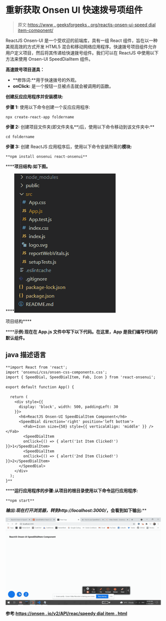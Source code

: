 # 重新获取 Onsen UI 快速拨号项组件

> 原文:[https://www . geeksforgeeks . org/reactjs-onsen-ui-speed dial item-component/](https://www.geeksforgeeks.org/reactjs-onsen-ui-speeddialitem-component/)

ReactJS Onsen-UI 是一个受欢迎的前端库，具有一组 React 组件，旨在以一种美观高效的方式开发 HTML5 混合和移动网络应用程序。快速拨号项目组件允许用户定义项目，然后将其传递给快速拨号组件。我们可以在 ReactJS 中使用以下方法来使用 Onsen-UI SpeedDialItem 组件。

**高速拨号项目道具：**

*   **修饰词:**用于快速拨号的外观。
*   **onClick:** 是一个按钮一旦被点击就会被调用的函数。

**创建反应应用程序并安装模块:**

**步骤 1:** 使用以下命令创建一个反应应用程序:

```
npx create-react-app foldername
```

**步骤 2:** 创建项目文件夹(即文件夹名**)后，使用以下命令移动到该文件夹中:**

```
cd foldername
```

**步骤 3:** 创建 ReactJS 应用程序后，使用以下命令安装所需的****模块:****

```
**npm install onsenui react-onsenui** 
```

******项目结构:**如下图。****

****![](img/f04ae0d8b722a9fff0bd9bd138b29c23.png)

项目结构**** 

******示例:**现在在 **App.js** 文件中写下以下代码。在这里，App 是我们编写代码的默认组件。****

## ****java 描述语言****

```
**import React from 'react';
import 'onsenui/css/onsen-css-components.css';
import { SpeedDial, SpeedDialItem, Fab, Icon } from 'react-onsenui';

export default function App() {

  return (
    <div style={{
      display: 'block', width: 500, paddingLeft: 30
    }}>
      <h6>ReactJS Onsen-UI SpeedDialItem Component</h6>
      <SpeedDial direction='right' position='left bottom'>
        <Fab><Icon size={50} style={{ verticalAlign: 'middle' }} /></Fab>
        <SpeedDialItem 
        onClick={() => { alert('1st Item Clicked!') }}>1</SpeedDialItem>
        <SpeedDialItem 
        onClick={() => { alert('2nd Item Clicked!') }}>2</SpeedDialItem>
      </SpeedDial>
    </div>
  );
}**
```

******运行应用程序的步骤:**从项目的根目录使用以下命令运行应用程序:****

```
**npm start**
```

******输出:**现在打开浏览器，转到***http://localhost:3000/***，会看到如下输出:****

****![](img/7233195049bda050035e510d37863db3.png)****

******参考:**[https://onsen . io/v2/API/reac/speedy dial item . html](https://onsen.io/v2/api/react/SpeedDialItem.html)****
